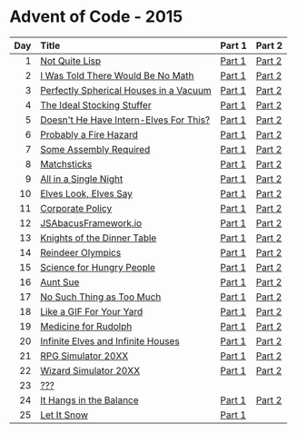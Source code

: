 # Advent of Code - 2015

| Day | Title | Part 1 | Part 2 |
| --: | :---- | :----- | :----- |
| 1 | [Not Quite Lisp](https://adventofcode.com/2015/day/1) | [Part 1](D01/PartA.cs) | [Part 2](D01/PartB.cs) |
| 2 | [I Was Told There Would Be No Math](https://adventofcode.com/2015/day/2) | [Part 1](D02/PartA.cs) | [Part 2](D02/PartB.cs) |
| 3 | [Perfectly Spherical Houses in a Vacuum](https://adventofcode.com/2015/day/3) | [Part 1](D03/PartA.cs) | [Part 2](D03/PartB.cs) |
| 4 | [The Ideal Stocking Stuffer](https://adventofcode.com/2015/day/4) | [Part 1](D04/PartA.cs) | [Part 2](D04/PartB.cs) |
| 5 | [Doesn't He Have Intern-Elves For This?](https://adventofcode.com/2015/day/5) | [Part 1](D05/PartA.cs) | [Part 2](D05/PartB.cs) |
| 6 | [Probably a Fire Hazard](https://adventofcode.com/2015/day/6) | [Part 1](D06/PartA.cs) | [Part 2](D06/PartB.cs) |
| 7 | [Some Assembly Required](https://adventofcode.com/2015/day/7) | [Part 1](D07/PartA.cs) | [Part 2](D07/PartB.cs) |
| 8 | [Matchsticks](https://adventofcode.com/2015/day/8) | [Part 1](D08/PartA.cs) | [Part 2](D08/PartB.cs) |
| 9 | [All in a Single Night](https://adventofcode.com/2015/day/9) | [Part 1](D09/PartA.cs) | [Part 2](D09/PartB.cs) |
| 10 | [Elves Look, Elves Say](https://adventofcode.com/2015/day/10) | [Part 1](D10/PartA.cs) | [Part 2](D10/PartB.cs) |
| 11 | [Corporate Policy](https://adventofcode.com/2015/day/11) | [Part 1](D11/PartA.cs) | [Part 2](D11/PartB.cs) |
| 12 | [JSAbacusFramework.io](https://adventofcode.com/2015/day/12) | [Part 1](D12/PartA.cs) | [Part 2](D12/PartB.cs) |
| 13 | [Knights of the Dinner Table](https://adventofcode.com/2015/day/13) | [Part 1](D13/PartA.cs) | [Part 2](D13/PartB.cs) |
| 14 | [Reindeer Olympics](https://adventofcode.com/2015/day/14) | [Part 1](D14/PartA.cs) | [Part 2](D14/PartB.cs) |
| 15 | [Science for Hungry People](https://adventofcode.com/2015/day/15) | [Part 1](D15/PartA.cs) | [Part 2](D15/PartB.cs) |
| 16 | [Aunt Sue](https://adventofcode.com/2015/day/16) | [Part 1](D16/PartA.cs) | [Part 2](D16/PartB.cs) |
| 17 | [No Such Thing as Too Much](https://adventofcode.com/2015/day/17) | [Part 1](D17/PartA.cs) | [Part 2](D17/PartB.cs) |
| 18 | [Like a GIF For Your Yard](https://adventofcode.com/2015/day/18) | [Part 1](D18/PartA.cs) | [Part 2](D18/PartB.cs) |
| 19 | [Medicine for Rudolph](https://adventofcode.com/2015/day/19) | [Part 1](D19/PartA.cs) | [Part 2](D19/PartB.cs) |
| 20 | [Infinite Elves and Infinite Houses](https://adventofcode.com/2015/day/20) | [Part 1](D20/PartA.cs) | [Part 2](D20/PartB.cs) |
| 21 | [RPG Simulator 20XX](https://adventofcode.com/2015/day/21) | [Part 1](D21/PartA.cs) | [Part 2](D21/PartB.cs) |
| 22 | [Wizard Simulator 20XX](https://adventofcode.com/2015/day/22) | [Part 1](D22/PartA.cs) | [Part 2](D22/PartB.cs) |
| 23 | [???](https://adventofcode.com/2015/day/23) |  |  |
| 24 | [It Hangs in the Balance](https://adventofcode.com/2015/day/24) | [Part 1](D24/PartA.cs) | [Part 2](D24/PartB.cs) |
| 25 | [Let It Snow](https://adventofcode.com/2015/day/25) | [Part 1](D25/PartA.cs) |  |
